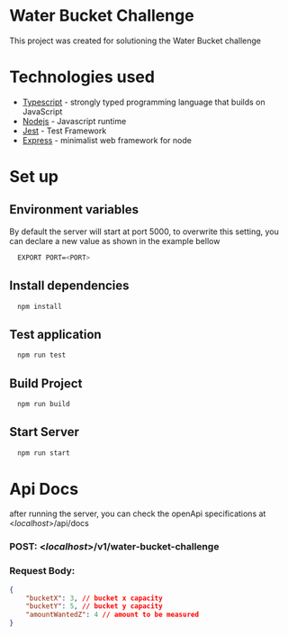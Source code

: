 # Water Bucket Challenge

This project was created for solutioning the Water Bucket challenge

# Technologies used
- [Typescript](https://www.typescriptlang.org/) - strongly typed programming language that builds on JavaScript
- [Nodejs](https://nodejs.org/en/) - Javascript runtime
- [Jest](https://jestjs.io/) - Test Framework
- [Express](https://www.npmjs.com/package/express) - minimalist web framework for node

# Set up
## Environment variables
By default the server will start at port 5000, to overwrite this setting, you can 
declare a new value as shown in the example bellow
```bash
  EXPORT PORT=<PORT>
```
## Install dependencies
```bash
  npm install
```

## Test application
```bash
  npm run test
```
## Build Project
```bash
  npm run build
```
## Start Server
```bash
  npm run start
```
# Api Docs

after running the server, you can check the openApi specifications at <_localhost_>/api/docs

### <b>POST: <_localhost_>/v1/water-bucket-challenge </b>
### Request Body:
```json
{
	"bucketX": 3, // bucket x capacity
	"bucketY": 5, // bucket y capacity
	"amountWantedZ": 4 // amount to be measured
}
```
